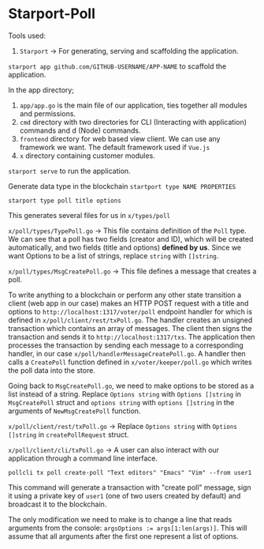 # Starport-Poll

Tools used:
1. `Starport` -> For generating, serving and scaffolding the application.

`starport app github.com/GITHUB-USERNAME/APP-NAME` to scaffold the application.

In the app directory;
1. `app/app.go` is the main file of our application, ties together all modules and permissions.
2. `cmd` directory with two directories for CLI (Interacting with application) commands and d (Node) commands.
3. `frontend` directory for web based view client. We can use any framework we want. The default framework used if `Vue.js`
4. `x` directory containing customer modules.

`starport serve` to run the application.


Generate data type in the blockchain
`startport type NAME PROPERTIES`

`starport type poll title options`

This generates several files for us in `x/types/poll`

`x/poll/types/TypePoll.go` -> This file contains definition of the `Poll` type. We can see that a poll has two fields (creator and ID), which will be created automatically, and two fields (title and options) **defined by us**. Since we want Options to be a list of strings, replace `string` with `[]string`.

`x/poll/types/MsgCreatePoll.go` -> This file defines a message that creates a poll.

To write anything to a blockchain or perform any other state transition a client (web app in our case) makes an HTTP POST request with a title and options to `http://localhost:1317/voter/poll` endpoint handler for which is defined in `x/poll/client/rest/txPoll.go`. The handler creates an unsigned transaction which contains an array of messages. The client then signs the transaction and sends it to `http://localhost:1317/txs`. The application then processes the transaction by sending each message to a corresponding handler, in our case `x/poll/handlerMessageCreatePoll.go`. A handler then calls a `CreatePoll` function defined in `x/voter/keeper/poll.go` which writes the poll data into the store.

Going back to `MsgCreatePoll.go`, we need to make options to be stored as a list instead of a string. Replace `Options string` with `Options []string` in `MsgCreatePoll` struct and `options string` with `options []string` in the arguments of `NewMsgCreatePoll` function.

`x/poll/client/rest/txPoll.go` -> Replace `Options string` with `Options []string` in `createPollRequest` struct.

`x/poll/client/cli/txPoll.go` -> A user can also interact with our application through a command line interface.

`pollcli tx poll create-poll "Text editors" "Emacs" "Vim" --from user1`

This command will generate a transaction with "create poll" message, sign it using a private key of `user1` (one of two users created by default) and broadcast it to the blockchain.

The only modification we need to make is to change a line that reads arguments from the console: `argsOptions := args[1:len(args)]`. This will assume that all arguments after the first one represent a list of options.